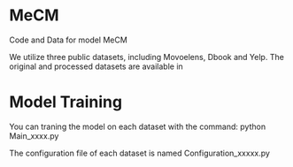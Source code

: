 # MeCM
Code and Data for model MeCM

We utilize three public datasets, including Movoelens, Dbook and Yelp.
The original and processed datasets are available in 

# Model Training
You can traning the model on each dataset with the command:
python Main_xxxx.py

The configuration file of each dataset is named Configuration_xxxxx.py
